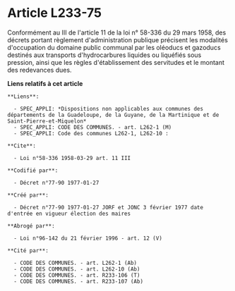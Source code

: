 # Article L233-75

Conformément au III de l'article 11 de la loi n° 58-336 du 29 mars 1958, des décrets portant règlement d'administration
publique précisent les modalités d'occupation du domaine public communal par les oléoducs et gazoducs destinés aux transports
d'hydrocarbures liquides ou liquéfiés sous pression, ainsi que les règles d'établissement des servitudes et le montant des
redevances dues.

**Liens relatifs à cet article**

	**Liens**:

	  - SPEC_APPLI: *Dispositions non applicables aux communes des départements de la Guadeloupe, de la Guyane, de la Martinique et de Saint-Pierre-et-Miquelon*
	  - SPEC_APPLI: CODE DES COMMUNES. - art. L262-1 (M)
	  - SPEC_APPLI: Code des communes L262-1, L262-10 :

	**Cite**:

	  - Loi n°58-336 1958-03-29 art. 11 III

	**Codifié par**:

	  - Décret n°77-90 1977-01-27

	**Créé par**:

	  - Décret n°77-90 1977-01-27 JORF et JONC 3 février 1977 date d'entrée en vigueur élection des maires

	**Abrogé par**:

	  - Loi n°96-142 du 21 février 1996 - art. 12 (V)

	**Cité par**:

	  - CODE DES COMMUNES. - art. L262-1 (Ab)
	  - CODE DES COMMUNES. - art. L262-10 (Ab)
	  - CODE DES COMMUNES. - art. R233-106 (T)
	  - CODE DES COMMUNES. - art. R233-107 (Ab)
